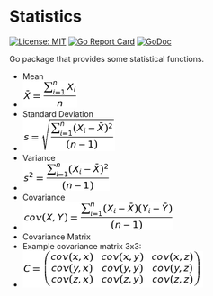 Statistics
==========================

[![License: MIT](https://img.shields.io/badge/License-MIT-brightgreen.svg)](LICENSE)
[![Go Report Card](https://goreportcard.com/badge/github.com/kelvins/statistics)](https://goreportcard.com/report/github.com/kelvins/statistics)
[![GoDoc](https://godoc.org/github.com/kelvins/statistics?status.svg)](https://godoc.org/github.com/kelvins/statistics)

Go package that provides some statistical functions.

- Mean
 - ![Mean](formulas/mean.png)
- Standard Deviation
 - ![Mean](formulas/sd.png)
- Variance
 - ![Mean](formulas/variance.png)
- Covariance
 - ![Mean](formulas/covariance.png)
- Covariance Matrix
 - Example covariance matrix 3x3:
 - ![Mean](formulas/covMatrix.png)
